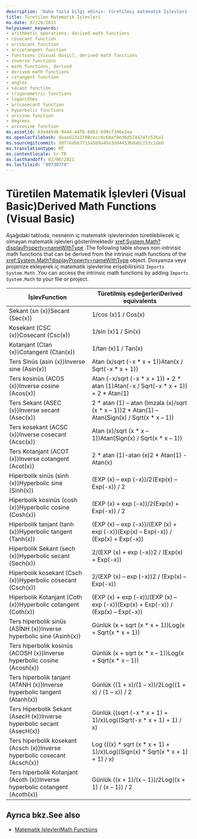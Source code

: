 ```yaml
---
description: 'Daha fazla bilgi edinin: türetilmiş matematik Işlevleri (Visual Basic)'
title: Türetilen Matematik İşlevleri
ms.date: 07/20/2015
helpviewer_keywords:
- arithmetic operations, derived math functions
- cosecant function
- arcsecant function
- arccotangent function
- functions [Visual Basic], derived math functions
- inverse functions
- math functions, derived
- derived math functions
- cotangent function
- angles
- secant function
- trigonometric functions
- logarithms
- arccosecant function
- hyperbolic functions
- arcsine function
- degrees
- arccosine function
ms.assetid: 63e449d8-9444-44fb-8db1-6d9cf346e2aa
ms.openlocfilehash: daaed1312f08cecc0c68af0e36d574424fc526a1
ms.sourcegitcommit: ddf7edb67715a5b9a45e3dd44536dabc153c1de0
ms.translationtype: MT
ms.contentlocale: tr-TR
ms.lasthandoff: 02/06/2021
ms.locfileid: "99730778"
---
```

# <a name="derived-math-functions-visual-basic"></a><span data-ttu-id="d0c04-103">Türetilen Matematik İşlevleri (Visual Basic)</span><span class="sxs-lookup"><span data-stu-id="d0c04-103">Derived Math Functions (Visual Basic)</span></span>

<span data-ttu-id="d0c04-104">Aşağıdaki tabloda, nesnenin iç matematik işlevlerinden türetilebilecek iç olmayan matematik işlevleri gösterilmektedir <xref:System.Math?displayProperty=nameWithType> .</span><span class="sxs-lookup"><span data-stu-id="d0c04-104">The following table shows non-intrinsic math functions that can be derived from the intrinsic math functions of the <xref:System.Math?displayProperty=nameWithType> object.</span></span> <span data-ttu-id="d0c04-105">Dosyanıza veya projenize ekleyerek iç matematik işlevlerine erişebilirsiniz `Imports System.Math` .</span><span class="sxs-lookup"><span data-stu-id="d0c04-105">You can access the intrinsic math functions by adding `Imports System.Math` to your file or project.</span></span>  
  
|<span data-ttu-id="d0c04-106">İşlev</span><span class="sxs-lookup"><span data-stu-id="d0c04-106">Function</span></span>|<span data-ttu-id="d0c04-107">Türetilmiş eşdeğerleri</span><span class="sxs-lookup"><span data-stu-id="d0c04-107">Derived equivalents</span></span>|  
|--------------|-------------------------|  
|<span data-ttu-id="d0c04-108">Sekant (sn (x))</span><span class="sxs-lookup"><span data-stu-id="d0c04-108">Secant (Sec(x))</span></span>|<span data-ttu-id="d0c04-109">1/cos (x)</span><span class="sxs-lookup"><span data-stu-id="d0c04-109">1 / Cos(x)</span></span>|  
|<span data-ttu-id="d0c04-110">Kosekant (CSC (x))</span><span class="sxs-lookup"><span data-stu-id="d0c04-110">Cosecant (Csc(x))</span></span>|<span data-ttu-id="d0c04-111">1/sin (x)</span><span class="sxs-lookup"><span data-stu-id="d0c04-111">1 / Sin(x)</span></span>|  
|<span data-ttu-id="d0c04-112">Kotanjant (Ctan (x))</span><span class="sxs-lookup"><span data-stu-id="d0c04-112">Cotangent (Ctan(x))</span></span>|<span data-ttu-id="d0c04-113">1/tan (x)</span><span class="sxs-lookup"><span data-stu-id="d0c04-113">1 / Tan(x)</span></span>|  
|<span data-ttu-id="d0c04-114">Ters Sinüs (asin (x))</span><span class="sxs-lookup"><span data-stu-id="d0c04-114">Inverse sine (Asin(x))</span></span>|<span data-ttu-id="d0c04-115">Atan (x/sqrt (-x \* x + 1))</span><span class="sxs-lookup"><span data-stu-id="d0c04-115">Atan(x / Sqrt(-x \* x + 1))</span></span>|  
|<span data-ttu-id="d0c04-116">Ters kosinüs (ACOS (x))</span><span class="sxs-lookup"><span data-stu-id="d0c04-116">Inverse cosine (Acos(x))</span></span>|<span data-ttu-id="d0c04-117">Atan (-x/sqrt (-x \* x + 1)) + 2 \* atan (1)</span><span class="sxs-lookup"><span data-stu-id="d0c04-117">Atan(-x / Sqrt(-x \* x + 1)) + 2 \* Atan(1)</span></span>|  
|<span data-ttu-id="d0c04-118">Ters Sekant (ASEC (x))</span><span class="sxs-lookup"><span data-stu-id="d0c04-118">Inverse secant (Asec(x))</span></span>|<span data-ttu-id="d0c04-119">2 \* atan (1) – atan (Imzala (x)/sqrt (x \* x – 1))</span><span class="sxs-lookup"><span data-stu-id="d0c04-119">2 \* Atan(1) – Atan(Sign(x) / Sqrt(x \* x – 1))</span></span>|  
|<span data-ttu-id="d0c04-120">Ters kosekant (ACSC (x))</span><span class="sxs-lookup"><span data-stu-id="d0c04-120">Inverse cosecant (Acsc(x))</span></span>|<span data-ttu-id="d0c04-121">Atan (x)/sqrt (x \* x – 1))</span><span class="sxs-lookup"><span data-stu-id="d0c04-121">Atan(Sign(x) / Sqrt(x \* x – 1))</span></span>|  
|<span data-ttu-id="d0c04-122">Ters Kotanjant (ACOT (x))</span><span class="sxs-lookup"><span data-stu-id="d0c04-122">Inverse cotangent (Acot(x))</span></span>|<span data-ttu-id="d0c04-123">2 \* atan (1)-atan (x)</span><span class="sxs-lookup"><span data-stu-id="d0c04-123">2 \* Atan(1) - Atan(x)</span></span>|  
|<span data-ttu-id="d0c04-124">Hiperbolik sinüs (sinh (x))</span><span class="sxs-lookup"><span data-stu-id="d0c04-124">Hyperbolic sine (Sinh(x))</span></span>|<span data-ttu-id="d0c04-125">(EXP (x) – exp (-x))/2</span><span class="sxs-lookup"><span data-stu-id="d0c04-125">(Exp(x) – Exp(-x)) / 2</span></span>|  
|<span data-ttu-id="d0c04-126">Hiperbolik kosinüs (cosh (x))</span><span class="sxs-lookup"><span data-stu-id="d0c04-126">Hyperbolic cosine (Cosh(x))</span></span>|<span data-ttu-id="d0c04-127">(EXP (x) + exp (-x))/2</span><span class="sxs-lookup"><span data-stu-id="d0c04-127">(Exp(x) + Exp(-x)) / 2</span></span>|  
|<span data-ttu-id="d0c04-128">Hiperbolik tanjant (tanh (x))</span><span class="sxs-lookup"><span data-stu-id="d0c04-128">Hyperbolic tangent (Tanh(x))</span></span>|<span data-ttu-id="d0c04-129">(EXP (x) – exp (-x))/(EXP (x) + exp (-x))</span><span class="sxs-lookup"><span data-stu-id="d0c04-129">(Exp(x) – Exp(-x)) / (Exp(x) + Exp(-x))</span></span>|  
|<span data-ttu-id="d0c04-130">Hiperbolik Sekant (sech (x))</span><span class="sxs-lookup"><span data-stu-id="d0c04-130">Hyperbolic secant (Sech(x))</span></span>|<span data-ttu-id="d0c04-131">2/(EXP (x) + exp (-x))</span><span class="sxs-lookup"><span data-stu-id="d0c04-131">2 / (Exp(x) + Exp(-x))</span></span>|  
|<span data-ttu-id="d0c04-132">Hiperbolik kosekant (Csch (x))</span><span class="sxs-lookup"><span data-stu-id="d0c04-132">Hyperbolic cosecant (Csch(x))</span></span>|<span data-ttu-id="d0c04-133">2/(EXP (x) – exp (-x))</span><span class="sxs-lookup"><span data-stu-id="d0c04-133">2 / (Exp(x) – Exp(-x))</span></span>|  
|<span data-ttu-id="d0c04-134">Hiperbolik Kotanjant (Coth (x))</span><span class="sxs-lookup"><span data-stu-id="d0c04-134">Hyperbolic cotangent (Coth(x))</span></span>|<span data-ttu-id="d0c04-135">(EXP (x) + exp (-x))/(EXP (x) – exp (-x))</span><span class="sxs-lookup"><span data-stu-id="d0c04-135">(Exp(x) + Exp(-x)) / (Exp(x) – Exp(-x))</span></span>|  
|<span data-ttu-id="d0c04-136">Ters hiperbolik sinüs (ASİNH (x))</span><span class="sxs-lookup"><span data-stu-id="d0c04-136">Inverse hyperbolic sine (Asinh(x))</span></span>|<span data-ttu-id="d0c04-137">Günlük (x + sqrt (x \* x + 1))</span><span class="sxs-lookup"><span data-stu-id="d0c04-137">Log(x + Sqrt(x \* x + 1))</span></span>|  
|<span data-ttu-id="d0c04-138">Ters hiperbolik kosinüs (ACOSH (x))</span><span class="sxs-lookup"><span data-stu-id="d0c04-138">Inverse hyperbolic cosine (Acosh(x))</span></span>|<span data-ttu-id="d0c04-139">Günlük (x + sqrt (x \* x – 1))</span><span class="sxs-lookup"><span data-stu-id="d0c04-139">Log(x + Sqrt(x \* x – 1))</span></span>|  
|<span data-ttu-id="d0c04-140">Ters hiperbolik tanjant (ATANH (x))</span><span class="sxs-lookup"><span data-stu-id="d0c04-140">Inverse hyperbolic tangent (Atanh(x))</span></span>|<span data-ttu-id="d0c04-141">Günlük ((1 + x)/(1 – x))/2</span><span class="sxs-lookup"><span data-stu-id="d0c04-141">Log((1 + x) / (1 – x)) / 2</span></span>|  
|<span data-ttu-id="d0c04-142">Ters Hiperbolik Sekant (AsecH (x))</span><span class="sxs-lookup"><span data-stu-id="d0c04-142">Inverse hyperbolic secant (AsecH(x))</span></span>|<span data-ttu-id="d0c04-143">Günlük ((sqrt (-x \* x + 1) + 1)/x)</span><span class="sxs-lookup"><span data-stu-id="d0c04-143">Log((Sqrt(-x \* x + 1) + 1) / x)</span></span>|  
|<span data-ttu-id="d0c04-144">Ters hiperbolik kosekant (Acsch (x))</span><span class="sxs-lookup"><span data-stu-id="d0c04-144">Inverse hyperbolic cosecant (Acsch(x))</span></span>|<span data-ttu-id="d0c04-145">Log (((x) \* sqrt (x \* x + 1) + 1)/x)</span><span class="sxs-lookup"><span data-stu-id="d0c04-145">Log((Sign(x) \* Sqrt(x \* x + 1) + 1) / x)</span></span>|  
|<span data-ttu-id="d0c04-146">Ters hiperbolik Kotanjant (Acoth (x))</span><span class="sxs-lookup"><span data-stu-id="d0c04-146">Inverse hyperbolic cotangent (Acoth(x))</span></span>|<span data-ttu-id="d0c04-147">Günlük ((x + 1)/(x – 1))/2</span><span class="sxs-lookup"><span data-stu-id="d0c04-147">Log((x + 1) / (x – 1)) / 2</span></span>|  
  
## <a name="see-also"></a><span data-ttu-id="d0c04-148">Ayrıca bkz.</span><span class="sxs-lookup"><span data-stu-id="d0c04-148">See also</span></span>

- [<span data-ttu-id="d0c04-149">Matematik Işlevleri</span><span class="sxs-lookup"><span data-stu-id="d0c04-149">Math Functions</span></span>](../functions/math-functions.md)
